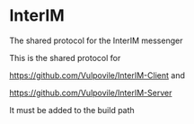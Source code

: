 # InterIM
The shared protocol for the InterIM messenger

This is the shared protocol for

https://github.com/Vulpovile/InterIM-Client
and

https://github.com/Vulpovile/InterIM-Server

It must be added to the build path
